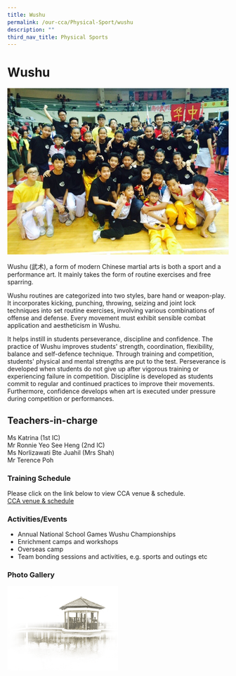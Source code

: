 ```yaml
---
title: Wushu
permalink: /our-cca/Physical-Sport/wushu
description: ""
third_nav_title: Physical Sports
---
```

# **Wushu**

![](/images/Wushu.jpg)

Wushu (武术), a form of modern Chinese martial arts is both a sport and a performance art. It mainly takes the form of routine exercises and free sparring.

Wushu routines are categorized into two styles, bare hand or weapon-play. It incorporates kicking, punching, throwing, seizing and joint lock techniques into set routine exercises, involving various combinations of offense and defense. Every movement must exhibit sensible combat application and aestheticism in Wushu.

It helps instill in students perseverance, discipline and confidence. The practice of Wushu improves students' strength, coordination, flexibility, balance and self-defence technique. Through training and competition, students' physical and mental strengths are put to the test. Perseverance is developed when students do not give up after vigorous training or experiencing failure in competition. Discipline is developed as students commit to regular and continued practices to improve their movements. Furthermore, confidence develops when art is executed under pressure during competition or performances.

## Teachers-in-charge   
Ms Katrina (1st IC)   
Mr Ronnie Yeo See Heng (2nd IC)   
Ms Norlizawati Bte Juahil (Mrs Shah)   
Mr Terence Poh

### Training Schedule
Please click on the link below to view CCA venue & schedule.   
[CCA venue & schedule](https://chungchenghighyishun-moe-edu-sg-admin.cwp.sg/useful-links/parents/cca-venue-n-schedule)

### Activities/Events
*   Annual National School Games Wushu Championships
*   Enrichment camps and workshops
*   Overseas camp
*   Team bonding sessions and activities, e.g. sports and outings etc

### Photo Gallery


<img src="/images/pavilion.png" 
     style="width:50%">